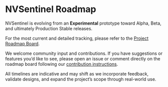 # NVSentinel Roadmap

NVSentinel is evolving from an **Experimental** prototype toward Alpha, Beta, and ultimately Production Stable releases.

For the most current and detailed tracking, please refer to the [Project Roadmap Board](https://github.com/orgs/NVIDIA/projects/133/views/1?template_dialog_tab=all&layout_template=board).

We welcome community input and contributions.
If you have suggestions or features you’d like to see, please open an issue or comment directly on the roadmap board following our [contribution instructions](CONTRIBUTING.md).

All timelines are indicative and may shift as we incorporate feedback, validate designs, and expand the project’s scope through real-world use.
